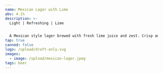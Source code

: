 ```yaml
---
name: Mexican Lager with Lime
abv: 4.1%
description: >-
  Light | Refreshing | Lime


  A Mexican style lager brewed with fresh lime juice and zest. Crisp and refreshing. Perfect for the heat.
tap: true
canned: false
logo: /upload/draft-only.svg
images:
  - image: /upload/mexican-lager.jpeg
tags: beer
---
```

